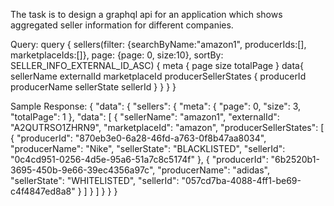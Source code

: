 The task is to design a graphql api for an application which shows aggregated seller information for different companies. 

Query: 
query {
  sellers(filter: {searchByName:"amazon1", producerIds:[], marketplaceIds:[]}, page: {page: 0, size:10}, sortBy: SELLER_INFO_EXTERNAL_ID_ASC) {
    meta {
      page
      size
      totalPage
    }
    data{
      sellerName
      externalId
      marketplaceId
      producerSellerStates {
        producerId
        producerName
        sellerState
        sellerId
      }
    }
  }
}

Sample Response:
{
  "data": {
    "sellers": {
      "meta": {
        "page": 0,
        "size": 3,
        "totalPage": 1
      },
      "data": [
        {
          "sellerName": "amazon1",
          "externalId": "A2QUTRSO1ZHRN9",
          "marketplaceId": "amazon",
          "producerSellerStates": [
            {
              "producerId": "870eb3e0-6a28-46fd-a763-0f8b47aa8034",
              "producerName": "Nike",
              "sellerState": "BLACKLISTED",
              "sellerId": "0c4cd951-0256-4d5e-95a6-51a7c8c5174f"
            },
            {
              "producerId": "6b2520b1-3695-450b-9e66-39ec4356a97c",
              "producerName": "adidas",
              "sellerState": "WHITELISTED",
              "sellerId": "057cd7ba-4088-4ff1-be69-c4f4847ed8a8"
            }
          ]
        }
      ]
    }
  }
}